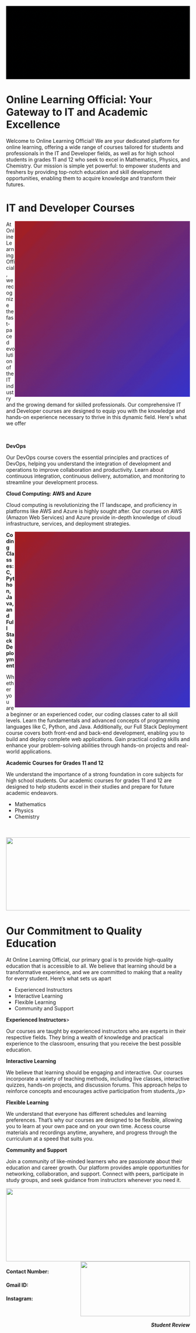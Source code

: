 <img style="display: block; margin: 0 auto;"  src="https://github.com/OnlineLearningOfficial1/OnlineLearningOfficial1/blob/main/OnlineLearning.gif" height= "200" width= "1000">
<h1><b>Online Learning Official: Your Gateway to IT and Academic Excellence</b></h1>
<p>Welcome to Online Learning Official! We are your dedicated platform for online learning, offering a wide range of courses tailored for students and professionals in the IT and Developer fields, as well as for high school students in grades 11 and 12 who seek to excel in Mathematics, Physics, and Chemistry. Our mission is simple yet powerful: to empower students and freshers by providing top-notch education and skill development opportunities, enabling them to acquire knowledge and transform their futures.</p>



<h1><b>IT and Developer Courses</b></h1>
<p><img width="480" align="right" src="https://github.com/OnlineLearningOfficial1/OnlineLearningOfficial1/blob/main/Untitled%20design%20(1).gif">At Online Learning Official, we recognize the fast-paced evolution of the IT industry and the growing demand for skilled professionals. Our comprehensive IT and Developer courses are designed to equip you with the knowledge and hands-on experience necessary to thrive in this dynamic field. Here's what we offer</p><br>
<p><b>DevOps</b></p>
<p>Our DevOps course covers the essential principles and practices of DevOps, helping you understand the integration of development and operations to improve collaboration and productivity. Learn about continuous integration, continuous delivery, automation, and monitoring to streamline your development process.</p>
<p><b>Cloud Computing: AWS and Azure</b></p>
<p>Cloud computing is revolutionizing the IT landscape, and proficiency in platforms like AWS and Azure is highly sought after. Our courses on AWS (Amazon Web Services) and Azure provide in-depth knowledge of cloud infrastructure, services, and deployment strategies.</p>
<img width="480" align="right" src="https://github.com/OnlineLearningOfficial1/OnlineLearningOfficial1/blob/main/Untitled%20design.gif">
<p><b>Coding Classes: C, Python, Java, and Full Stack Deployment</b></p>
<p>Whether you are a beginner or an experienced coder, our coding classes cater to all skill levels. Learn the fundamentals and advanced concepts of programming languages like C, Python, and Java. Additionally, our Full Stack Deployment course covers both front-end and back-end development, enabling you to build and deploy complete web applications. Gain practical coding skills and enhance your problem-solving abilities through hands-on projects and real-world applications.</p>
<p><b>Academic Courses for Grades 11 and 12</b></p>
<p>We understand the importance of a strong foundation in core subjects for high school students. Our academic courses for grades 11 and 12 are designed to help students excel in their studies and prepare for future academic endeavors.</p>
<ul>
  <li>Mathematics</li>
  <li>Physics</li>
  <li>Chemistry</li>
</ul>
<br>
<br>

<img style="display: block; margin: 0 auto;"  src="https://github.com/OnlineLearningOfficial1/OnlineLearningOfficial1/blob/main/Untitled%20design%20(2).gif" height= "200" width= "1000">

<h1><b>Our Commitment to Quality Education</b></h1>

<p>At Online Learning Official, our primary goal is to provide high-quality education that is accessible to all. We believe that learning should be a transformative experience, and we are committed to making that a reality for every student. Here’s what sets us apart</p>
<ul>
  <li>Experienced Instructors</li>
  <li>Interactive Learning</li>
  <li>Flexible Learning</li>
  <li>Community and Support</li>
</ul>

<p><b>Experienced Instructors</b>></p>
<p>Our courses are taught by experienced instructors who are experts in their respective fields. They bring a wealth of knowledge and practical experience to the classroom, ensuring that you receive the best possible education.</p>

<p><b>Interactive Learning</b></p>
<p>We believe that learning should be engaging and interactive. Our courses incorporate a variety of teaching methods, including live classes, interactive quizzes, hands-on projects, and discussion forums. This approach helps to reinforce concepts and encourages active participation from students.,/p>
  
<p><b>Flexible Learning</b></p>
<p>We understand that everyone has different schedules and learning preferences. That’s why our courses are designed to be flexible, allowing you to learn at your own pace and on your own time. Access course materials and recordings anytime, anywhere, and progress through the curriculum at a speed that suits you.</p>

<p><b>Community and Support</b></p>
<p>Join a community of like-minded learners who are passionate about their education and career growth. Our platform provides ample opportunities for networking, collaboration, and support. Connect with peers, participate in study groups, and seek guidance from instructors whenever you need it.</p>



<img style="display: block; margin: 0 auto;"  src="https://github.com/OnlineLearningOfficial1/OnlineLearningOfficial1/blob/main/Untitled%20design%20(2).gif" height= "200" width= "1000">


<img style="display: block; margin: 0 auto;"  src="https://github.com/vanshikashar/vanshikashar/blob/main/student%20review.jpg?raw=true" height= "150" align= "right" width= "300">
<h4 align= "left">Contact Number:</h4>
<h4 align= "left">Gmail ID:</h4>
<h4 align= "left">Instagram:</h4><br>
<h5 align= "right">Student Review</h5>
